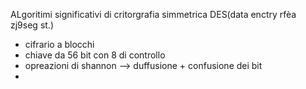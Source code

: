 
ALgoritimi significativi
di critorgrafia simmetrica
DES(data enctry rfèa zj9seg st.)
- cifrario a blocchi
- chiave da 56 bit con 8 di controllo 
- opreazioni di shannon --> duffusione +  confusione dei bit
- 